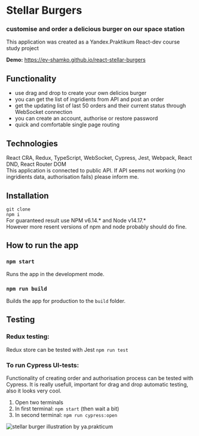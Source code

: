 # Stellar Burgers 
### customise and order a delicious burger on our space station

This application was created as a Yandex.Praktikum React-dev course study project

**Demo:** https://ev-shamko.github.io/react-stellar-burgers

## Functionality

* use drag and drop to create your own delicios burger 
* you can get the list of ingridients from API and post an order
* get the updating list of last 50 orders and their current status through WebSocket connection
* you can create an account, authorise or restore password
* quick and comfortable single page routing

## Technologies
React CRA, Redux, TypeScript, WebSocket, Cypress, Jest, Webpack, React DND, React Router DOM <br>
This application is connected to public API. If API seems not working (no ingridients data, authorisation fails) please inform me.

## Installation
`git clone`<br>
`npm i`<br>
For guaranteed result use NPM v6.14.* and Node v14.17.* <br>
However more resent versions of npm and node probably should do fine.

## How to run the app

### `npm start`
Runs the app in the development mode.

### `npm run build`
Builds the app for production to the `build` folder.

## Testing

### Redux testing: 
Redux store can be tested with Jest
`npm run test`

### To run Cypress UI-tests: 
Functionality of creating order and authorisation proсess can be tested with Cypress. It is really usefull, important for drag and drop automatic testing, also it looks very cool.

1) Open two terminals
2) In first terminal: `npm start`  (then wait a bit)
3) In second terminal: `npm run cypress:open`

![stellar burger illustration by ya.prakticum](https://github.com/ev-shamko/react-stellar-burgers/blob/main/src/images/Frame_48_1625048227.png)
